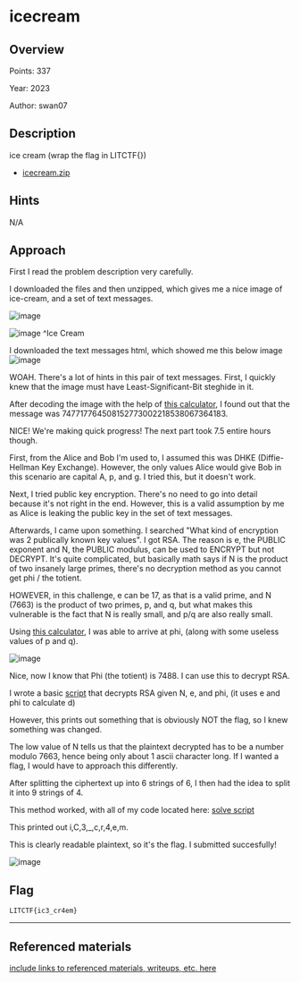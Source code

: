 # icecream

## Overview

Points: 337

Year: 2023

Author: swan07

## Description

ice cream (wrap the flag in LITCTF{})

- [icecream.zip](http://34.29.19.233/dl/?crypto/icecream/icecream.zip)

## Hints

N/A

## Approach

First I read the problem description very carefully.

I downloaded the files and then unzipped, which gives me a nice image of ice-cream, and a set of text messages.

![image](https://github.com/realrealAlexS/litctfwriteups/assets/140008493/3fd1127f-9db1-466c-8dde-7e0324734a49)

![image](https://github.com/realrealAlexS/litctfwriteups/assets/140008493/7dc8c255-56f0-4571-9ac9-993b4b68fe01)
^Ice Cream

I downloaded the text messages html, which showed me this below image
![image](https://github.com/realrealAlexS/litctfwriteups/assets/140008493/e8abea16-981a-4eb6-abfc-7f87da2980c1)

WOAH. There's a lot of hints in this pair of text messages. First, I quickly knew that the image must have Least-Significant-Bit steghide in it. 

After decoding the image with the help of [this calculator](https://planetcalc.com/9345/), I found out that the message was 747717764508152773002218538067364183.

NICE! We're making quick progress! The next part took 7.5 entire hours though.

First, from the Alice and Bob I'm used to, I assumed this was DHKE (Diffie-Hellman Key Exchange). However, the only values Alice would give Bob in this scenario are capital A, p, and g. I tried this, but it doesn't work.

Next, I tried public key encryption. There's no need to go into detail because it's not right in the end. However, this is a valid assumption by me as Alice is leaking the public key in the set of text messages.

Afterwards, I came upon something. I searched "What kind of encryption was 2 publically known key values". I got RSA. The reason is e, the PUBLIC exponent and N, the PUBLIC modulus, can be used to ENCRYPT but not DECRYPT. It's quite complicated, but basically math says if N is the product of two insanely large primes, there's no decryption method as you cannot get phi / the totient.

HOWEVER, in this challenge, e can be 17, as that is a valid prime, and N (7663) is the product of two primes, p, and q, but what makes this vulnerable is the fact that N is really small, and p/q are also really small.

Using [this calculator](https://www.alpertron.com.ar/ECM.HTM), I was able to arrive at phi, (along with some useless values of p and q).

![image](https://github.com/realrealAlexS/litctfwriteups/assets/140008493/12ca1225-3c18-4f3d-a782-7f34e39ecb37)

Nice, now I know that Phi (the totient) is 7488. I can use this to decrypt RSA.

I wrote a basic [script](https://github.com/realrealAlexS/litctfwriteups/blob/main/testscript.py) that decrypts RSA given N, e, and phi, (it uses e and phi to calculate d)

However, this prints out something that is obviously NOT the flag, so I knew something was changed.

The low value of N tells us that the plaintext decrypted has to be a number modulo 7663, hence being only about 1 ascii character long. If I wanted a flag, I would have to approach this differently.

After splitting the ciphertext up into 6 strings of 6, I then had the idea to split it into 9 strings of 4.

This method worked, with all of my code located here: [solve script](https://github.com/realrealAlexS/litctfwriteups/blob/main/solvescripticecream.py)

This printed out i,C,3,_,c,r,4,e,m.

This is clearly readable plaintext, so it's the flag. I submitted succesfully!

![image](https://github.com/realrealAlexS/litctfwriteups/assets/140008493/b1c9a3eb-dbd4-4054-9d2b-1c0f7519d9f4)



## Flag

`LITCTF{ic3_cr4em}`

---

## Referenced materials

[include links to referenced materials, writeups, etc. here](https://google.com)
